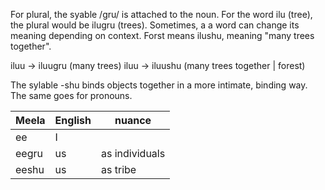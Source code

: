 
For plural, the syable /gru/ is attached to the noun. For the word ilu (tree), the plural would be ilugru (trees). 
Sometimes, a a word can change its meaning depending on context.
Forst means ilushu, meaning "many trees together".

iluu -> iluugru (many trees)
iluu -> iluushu (many trees together | forest)

The sylable -shu binds objects together in a more intimate, binding way.
The same goes for pronouns.

| Meela | English | nuance         |
| ----- | ------- | -------------- |
| ee    | I       |                |
| eegru | us      | as individuals |
| eeshu | us      | as tribe       |
